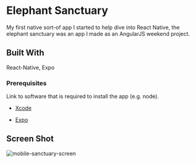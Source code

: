 # Elephant Sanctuary

My first native sort-of app I started to help dive into React Native, the elephant sanctuary
was an app I made as an AngularJS weekend project.

## Built With

React-Native, Expo

### Prerequisites

Link to software that is required to install the app (e.g. node).

- [Xcode](https://developer.apple.com/xcode/)

- [Expo](https://expo.io/)


## Screen Shot

![mobile-sanctuary-screen](https://i.imgur.com/AV49IIo.png)
